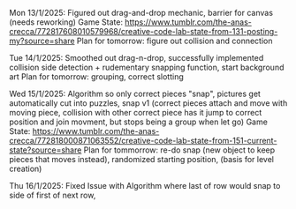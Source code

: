 Mon 13/1/2025: 
Figured out drag-and-drop mechanic, barrier for canvas (needs reworking)
Game State: https://www.tumblr.com/the-anas-crecca/772817608010579968/creative-code-lab-state-from-131-posting-my?source=share
Plan for tomorrow: figure out collision and connection

Tue 14/1/2025:
Smoothed out drag-n-drop, successfully implemented collision side detection + rudementary snapping function, start background art
Plan for tomorrow: grouping, correct slotting

Wed 15/1/2025:
Algorithm so only correct pieces "snap", pictures get automatically cut into puzzles, snap v1 (correct pieces attach and move with moving piece, collision with other correct piece has it jump to correct position and join movment, but stops being a group when let go)
Game State: https://www.tumblr.com/the-anas-crecca/772818000871063552/creative-code-lab-state-from-151-current-state?source=share
Plan for tommorrow: re-do snap (new object to keep pieces that moves instead), randomized starting position, (basis for level creation)

Thu 16/1/2025:
Fixed Issue with Algorithm where last of row  would snap to side of first of next row,
